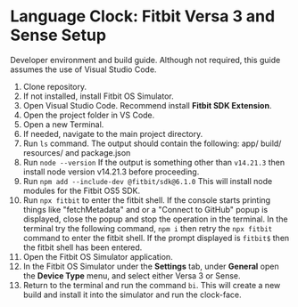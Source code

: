 # Language Clock: Fitbit Versa 3 and Sense Setup

Developer environment and build guide. Although not required, this guide assumes the use of Visual Studio Code. 

1. Clone repository. 
2. If not installed, install Fitbit OS Simulator.
3. Open Visual Studio Code. Recommend install **Fitbit SDK Extension**. 
4. Open the project folder in VS Code. 
5. Open a new Terminal.
6. If needed, navigate to the main project directory. 
7. Run `ls` command. The output should contain the following: app/ build/ resources/ and package.json
8. Run `node --version` If the output is something other than `v14.21.3` then install node version v14.21.3 before proceeding. 
9. Run `npm add --include-dev @fitbit/sdk@6.1.0` This will install node modules for the Fitbit OS5 SDK. 
10. Run `npx fitbit` to enter the fitbit shell. If the console starts printing things like "fetchMetadata" and or a "Connect to GitHub" popup is displayed, close the popup and stop the operation in the terminal. In the terminal try the following command, `npm i` then retry the `npx fitbit` command to enter the fitbit shell. If the prompt displayed is `fitbit$` then the fitbit shell has been entered. 
11. Open the Fitbit OS Simulator application. 
12. In the Fitbit OS Simulator under the **Settings** tab, under **General** open the **Device Type** menu, and select either Versa 3 or Sense. 
13. Return to the terminal and run the command `bi`. This will create a new build and install it into the simulator and run the clock-face. 
